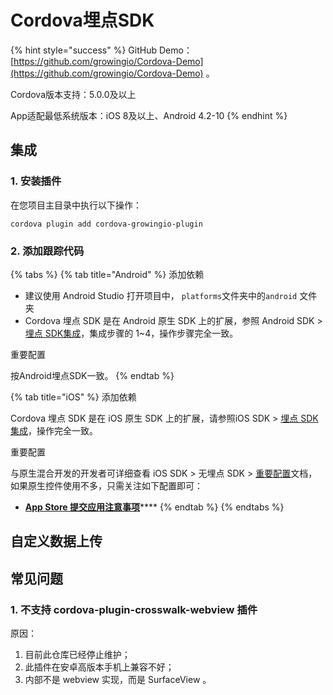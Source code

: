 # Cordova埋点SDK

{% hint style="success" %}
GitHub Demo：[https://github.com/growingio/Cordova-Demo](https://github.com/growingio/Cordova-Demo) 。

Cordova版本支持：5.0.0及以上

App适配最低系统版本：iOS 8及以上、Android 4.2-10
{% endhint %}

## 集成

### 1. 安装插件

在您项目主目录中执行以下操作：

```text
cordova plugin add cordova-growingio-plugin
```

### 2. 添加跟踪代码

{% tabs %}
{% tab title="Android" %}
添加依赖

* 建议使用 Android Studio 打开项目中， `platforms`文件夹中的`android` 文件夹
* Cordova 埋点 SDK 是在 Android 原生 SDK 上的扩展，参照 Android SDK &gt; [埋点 SDK集成](../android-sdk/manunl-android-sdk.md)，集成步骤的 1~4，操作步骤完全一致。

重要配置

按Android埋点SDK一致。
{% endtab %}

{% tab title="iOS" %}
添加依赖

Cordova 埋点 SDK 是在 iOS 原生 SDK 上的扩展，请参照iOS SDK &gt;  [埋点 SDK集成](../ios-sdk/manunl-ios-sdk.md)，操作完全一致。

重要配置

与原生混合开发的开发者可详细查看 iOS SDK &gt; 无埋点 SDK &gt; [重要配置](../ios-sdk/auto-ios-sdk.md#fu-lu-1-zhong-yao-pei-zhi)文档，如果原生控件使用不多，只需关注如下配置即可：

* **​**[**App Store 提交应用注意事项**](../ios-sdk/auto-ios-sdk.md#app-store-ti-jiao-ying-yong-zhu-yi-shi-xiang)\*\*\*\*
{% endtab %}
{% endtabs %}

## 自定义数据上传

## 常见问题

### 1. 不支持 cordova-plugin-crosswalk-webview 插件

原因：

1. 目前此仓库已经停止维护；
2. 此插件在安卓高版本手机上兼容不好；
3. 内部不是 webview 实现，而是 SurfaceView 。

